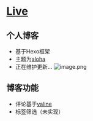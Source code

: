 # [Live](https://zengbin.ltd/)
<!-- https://zengbin.ltd/ -->
<!-- https://2634213728.github.io/Live/ -->
## 个人博客
- 基于Hexo框架
- 主题为[aloha](https://github.com/henryhuang/hexo-theme-aloha)
- 正在维护更新...
![image.png](https://i.loli.net/2019/10/08/S74WLUaOqK5HXij.png)

## 博客功能
- 评论基于[valine](https://valine.js.org/)
- 标签筛选（未实现）
